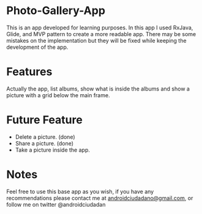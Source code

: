 # Photo-Gallery-App
This is an app developed for learning purposes.
In this app I used RxJava, Glide, and MVP pattern to create a more readable app. There may be some mistakes on the implementation but they 
will be fixed while keeping the development of the app.

# Features
Actually the app, list albums, show what is inside the albums and show a picture with a grid below the main frame.

# Future Feature
- Delete a picture. (done)
- Share a picture. (done)
- Take a picture inside the app.

# Notes
Feel free to use this base app as you wish, if you have any recommendations please contact me at androidciudadano@gmail.com, or follow me 
on twitter @androidciudadan
